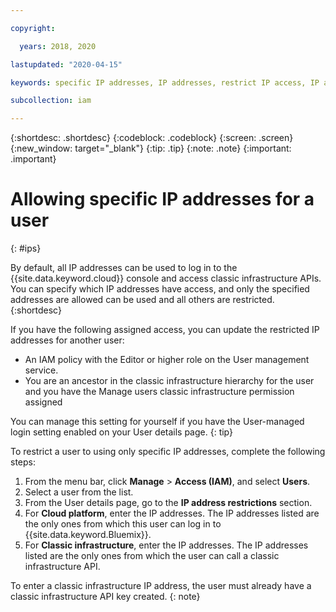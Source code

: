 ```yaml
---

copyright:

  years: 2018, 2020

lastupdated: "2020-04-15"

keywords: specific IP addresses, IP addresses, restrict IP access, IP address access, allow IP access

subcollection: iam

---
```


{:shortdesc: .shortdesc}
{:codeblock: .codeblock}
{:screen: .screen}
{:new_window: target="_blank"}
{:tip: .tip}
{:note: .note}
{:important: .important}

# Allowing specific IP addresses for a user
{: #ips}

By default, all IP addresses can be used to log in to the {{site.data.keyword.cloud}} console and access classic infrastructure APIs. You can specify which IP addresses have access, and only the specified addresses are allowed can be used and all others are restricted.
{:shortdesc}

If you have the following assigned access, you can update the restricted IP addresses for another user:

  * An IAM policy with the Editor or higher role on the User management service.
  * You are an ancestor in the classic infrastructure hierarchy for the user and you have the Manage users classic infrastructure permission assigned

You can manage this setting for yourself if you have the User-managed login setting enabled on your User details page.
{: tip}

To restrict a user to using only specific IP addresses, complete the following steps:

1. From the menu bar, click **Manage** &gt; **Access (IAM)**, and select **Users**.
2. Select a user from the list.
3. From the User details page, go to the **IP address restrictions** section.
4. For **Cloud platform**, enter the IP addresses. The IP addresses listed are the only ones from which this user can log in to {{site.data.keyword.Bluemix}}.
5. For **Classic infrastructure**, enter the IP addresses. The IP addresses listed are the only ones from which the user can call a classic infrastructure API.

  To enter a classic infrastructure IP address, the user must already have a classic infrastructure API key created.
  {: note}
